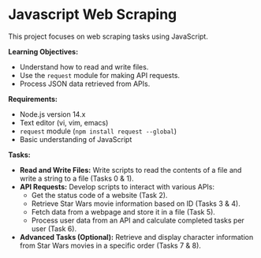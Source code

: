 # Javascript Web Scraping

This project focuses on web scraping tasks using JavaScript. 

**Learning Objectives:**

* Understand how to read and write files.
* Use the `request` module for making API requests.
* Process JSON data retrieved from APIs.

**Requirements:**

* Node.js version 14.x
* Text editor (vi, vim, emacs)
* `request` module (`npm install request --global`)
* Basic understanding of JavaScript

**Tasks:**

* **Read and Write Files:** Write scripts to read the contents of a file and write a string to a file (Tasks 0 & 1).
* **API Requests:** Develop scripts to interact with various APIs:
    * Get the status code of a website (Task 2).
    * Retrieve Star Wars movie information based on ID (Tasks 3 & 4).
    * Fetch data from a webpage and store it in a file (Task 5).
    * Process user data from an API and calculate completed tasks per user (Task 6).
* **Advanced Tasks (Optional):** Retrieve and display character information from Star Wars movies in a specific order (Tasks 7 & 8).
